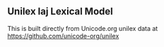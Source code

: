 Unilex laj Lexical Model
----------------------

This is built directly from Unicode.org unilex data at
https://github.com/unicode-org/unilex
